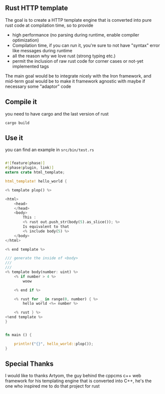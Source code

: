 
## Rust HTTP template

The goal is to create a HTTP template engine that is converted into pure rust code
at compilation time, so to provide

  * high performance (no parsing during runtime, enable compiler optimization)
  * Compilation time, if you can run it, you're sure to not have "syntax" error like
messages during runtime
  * all the reason why we love rust (strong typing etc.)
  * permit the inclusion of raw rust code for corner cases or not-yet implemented tags


The main goal would be to integrate nicely with the Iron framework, and mid-term goal
would be to make it framework agnostic with maybe if necessary some "adaptor" code

## Compile it

you need to have cargo and the last version of rust

    cargo build


## Use it

you can find an example in `src/bin/test.rs`

```rust

#![feature(phase)]
#[phase(plugin, link)]
extern crate html_template;

html_template! hello_world {

<% template plop() %>

<html>
    <head>
    </head>
    <body>
        This :
        <% rust out.push_str(body(5).as_slice()); %>
        Is equivalent to that
        <% include body(5) %>
    </body>
</html>

<% end template %>

/// generate the inside of <body>
///
///
<% template body(number: uint) %>
    <% if number > 4 %>
        woow

    <% end if %>

    <% rust for _ in range(0, number) { %>
        hello world <%= number %>

    <% rust } %>
<%end template %>
}


fn main () {

    println!("{}", hello_world::plop());
}

```

## Special Thanks

I would like to thanks Artyom, the guy behind the cppcms c++ web framework
for his templating engine that is converted into C++, he's the one who inspired
me to do that project for rust
